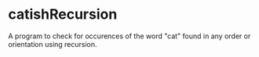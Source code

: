 # catishRecursion
A program to check for occurences of the word "cat" found in any order or orientation using recursion.
